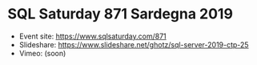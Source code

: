 # SQL Saturday 871 Sardegna 2019
* Event site: https://www.sqlsaturday.com/871
* Slideshare: https://www.slideshare.net/ghotz/sql-server-2019-ctp-25
* Vimeo: (soon)
